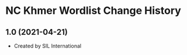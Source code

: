 NC Khmer Wordlist Change History
====================

1.0 (2021-04-21)
----------------
* Created by SIL International
